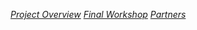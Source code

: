 <a class="btn btn-primary" href="{{ site.baseurl }}{% link ins/index.md %}"><i>Project Overview</i></a>
<a class="btn btn-primary" href="{{ site.baseurl }}{% link ins/final-workshop.md %}"><i>Final Workshop</i></a>
<a class="btn btn-primary" href="{{ site.baseurl }}{% link ins/partners.md %}"><i>Partners</i></a>
